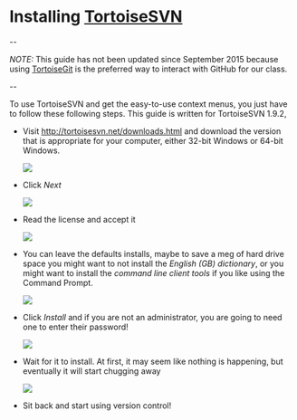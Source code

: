 # Installing [TortoiseSVN](http://tortoisesvn.net/)

--

*NOTE:* This guide has not been updated since September 2015 because using [TortoiseGit](../Installing-TortoiseGIT/README.md) is the preferred way to interact with GitHub for our class.

--

To use TortoiseSVN and get the easy-to-use context menus, you just have to follow these following steps. This guide is written for TortoiseSVN 1.9.2, 

* Visit <http://tortoisesvn.net/downloads.html> and download the version that is appropriate for your computer, either 32-bit Windows or 64-bit Windows.

  ![](images/tortoisesvn_install01.jpg)

* Click *Next*

  ![](images/tortoisesvn_install02.jpg)

* Read the license and accept it

  ![](images/tortoisesvn_install03.jpg)

* You can leave the defaults installs, maybe to save a meg of hard drive space you might want to not install the *English (GB) dictionary*, or you might want to install the *command line client tools* if you like using the Command Prompt. 

  ![](images/tortoisesvn_install04.jpg)

* Click *Install* and if you are not an administrator, you are going to need one to enter their password!

  ![](images/tortoisesvn_install05.jpg)

* Wait for it to install. At first, it may seem like nothing is happening, but eventually it will start chugging away

  ![](images/tortoisesvn_install06.jpg)

* Sit back and start using version control!

